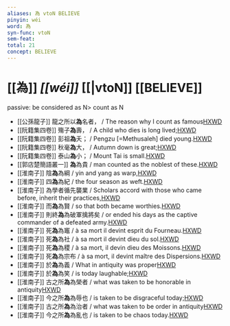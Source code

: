 ```yaml
---
aliases: 為 vtoN BELIEVE
pinyin: wéi
word: 為
syn-func: vtoN
sem-feat: 
total: 21
concept: BELIEVE 
---
```

# [[為]] *[[wéi]]*  [[|vtoN]] [[BELIEVE]]
passive: be considered as N> count as N
 - [[公孫龍子]] 龍之所以**為**名者，
                     / The reason why I count as famous[HXWD](https://hxwd.org/textview.html?location=CH1a0941_CHANT_001-2a.11)
 - [[阮籍集四卷]] 殤子**為**壽， / A child who dies is long lived;[HXWD](https://hxwd.org/textview.html?location=CH2b1558_CHANT_003-36a.20)
 - [[阮籍集四卷]] 彭祖**為**夭； / Pengzu [=Methusaleh] died young.[HXWD](https://hxwd.org/textview.html?location=CH2b1558_CHANT_003-36a.21)
 - [[阮籍集四卷]] 秋毫**為**大， / Autumn down is great;[HXWD](https://hxwd.org/textview.html?location=CH2b1558_CHANT_003-36a.22)
 - [[阮籍集四卷]] 泰山**為**小； / Mount Tai is small.[HXWD](https://hxwd.org/textview.html?location=CH2b1558_CHANT_003-36a.23)
 - [[郭店楚簡語叢一]] **為**為貴 / man counted as the noblest of these.[HXWD](https://hxwd.org/textview.html?location=KR2p0028_tls_001-9a.2)
 - [[淮南子]] 陰**為**為綱 / yin and yang as warp,[HXWD](https://hxwd.org/textview.html?location=KR3j0010_tls_007-1a.31)
 - [[淮南子]] 四**為**為紀 / the four season as weft.[HXWD](https://hxwd.org/textview.html?location=KR3j0010_tls_007-1a.32)
 - [[淮南子]] 為學者循先襲業 / Scholars accord with those who came before, inherit their practices,[HXWD](https://hxwd.org/textview.html?location=KR3j0010_tls_013-11a.15)
 - [[淮南子]] 而**為**為賢 / so that both became worthies.[HXWD](https://hxwd.org/textview.html?location=KR3j0010_tls_013-22a.24)
 - [[淮南子]] 則終**為**為破軍擒將矣 / or ended his days as the captive commander of a defeated army.[HXWD](https://hxwd.org/textview.html?location=KR3j0010_tls_013-22a.46)
 - [[淮南子]] 死**為**為竈 / à sa mort il devint esprit du Fourneau.[HXWD](https://hxwd.org/textview.html?location=KR3j0010_tls_013-34a.31)
 - [[淮南子]] 死**為**為社 / à sa mort il devint dieu du sol.[HXWD](https://hxwd.org/textview.html?location=KR3j0010_tls_013-34a.33)
 - [[淮南子]] 死**為**為稷 / à sa mort, il devin dieu des Moissons.[HXWD](https://hxwd.org/textview.html?location=KR3j0010_tls_013-34a.35)
 - [[淮南子]] 死**為**為宗布 / à sa mort, il devint maître des Dispersions.[HXWD](https://hxwd.org/textview.html?location=KR3j0010_tls_013-34a.37)
 - [[淮南子]] 於**為**為義 / What in antiquity was proper[HXWD](https://hxwd.org/textview.html?location=KR3j0010_tls_013-8a.41)
 - [[淮南子]] 於**為**為笑 / is today laughable;[HXWD](https://hxwd.org/textview.html?location=KR3j0010_tls_013-8a.42)
 - [[淮南子]] 古之所**為**為榮者 / what was taken to be honorable in antiquity[HXWD](https://hxwd.org/textview.html?location=KR3j0010_tls_013-8a.43)
 - [[淮南子]] 今之所**為**為辱也 / is taken to be disgraceful today;[HXWD](https://hxwd.org/textview.html?location=KR3j0010_tls_013-8a.44)
 - [[淮南子]] 古之所**為**為治者 / what was taken to be order in antiquity[HXWD](https://hxwd.org/textview.html?location=KR3j0010_tls_013-8a.45)
 - [[淮南子]] 今之所**為**為亂也 / is taken to be chaos today.[HXWD](https://hxwd.org/textview.html?location=KR3j0010_tls_013-8a.46)